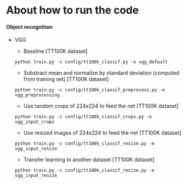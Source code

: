 # About how to run the code

#### Object recognition

  - VGG 
 
    - Baseline [TT100K dataset]
    
    ```
    python train.py -c config/tt100k_classif.py -e vgg_default   
    ```
    
    - Substract mean and normalize by standard deviation (computed from training set)  [TT100K dataset]
    
    ```
    python train.py -c config/tt100k_classif_preprocess.py -e vgg_preprocessing  
    ```
    
    - Use random crops of 224x224 to feed the net [TT100K dataset]
    
    ```
    python train.py -c config/tt100k_classif_crops.py -e vgg_input_crops  
    ```
    
    - Use resized images of 224x224 to feed the net [TT100K dataset]
    
    ```
    python train.py -c config/tt100k_classif_resize.py -e vgg_input_resize  
    ```
    
    - Transfer learning to another dataset [TT100K dataset]
    
    ```
    python train.py -c config/tt100k_classif_resize.py -e vgg_input_resize  
    ```
    

